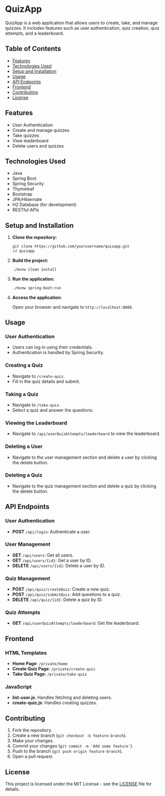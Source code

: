 # QuizApp

QuizApp is a web application that allows users to create, take, and manage quizzes. It includes features such as user authentication, quiz creation, quiz attempts, and a leaderboard.

## Table of Contents

- [Features](#features)
- [Technologies Used](#technologies-used)
- [Setup and Installation](#setup-and-installation)
- [Usage](#usage)
- [API Endpoints](#api-endpoints)
- [Frontend](#frontend)
- [Contributing](#contributing)
- [License](#license)

## Features

- User Authentication
- Create and manage quizzes
- Take quizzes
- View leaderboard
- Delete users and quizzes

## Technologies Used

- Java
- Spring Boot
- Spring Security
- Thymeleaf
- Bootstrap
- JPA/Hibernate
- H2 Database (for development)
- RESTful APIs

## Setup and Installation

1. **Clone the repository:**

    ```bash
    git clone https://github.com/yourusername/quizapp.git
    cd quizapp
    ```

2. **Build the project:**

    ```bash
    ./mvnw clean install
    ```

3. **Run the application:**

    ```bash
    ./mvnw spring-boot:run
    ```

4. **Access the application:**

    Open your browser and navigate to `http://localhost:8080`.

## Usage

### User Authentication

- Users can log in using their credentials.
- Authentication is handled by Spring Security.

### Creating a Quiz

- Navigate to `/create-quiz`.
- Fill in the quiz details and submit.

### Taking a Quiz

- Navigate to `/take-quiz`.
- Select a quiz and answer the questions.

### Viewing the Leaderboard

- Navigate to `/api/userQuizAttempts/leaderboard` to view the leaderboard.

### Deleting a User

- Navigate to the user management section and delete a user by clicking the delete button.

### Deleting a Quiz

- Navigate to the quiz management section and delete a quiz by clicking the delete button.

## API Endpoints

### User Authentication

- **POST** `/api/login`: Authenticate a user.

### User Management

- **GET** `/api/users`: Get all users.
- **GET** `/api/users/{id}`: Get a user by ID.
- **DELETE** `/api/users/{id}`: Delete a user by ID.

### Quiz Management

- **POST** `/api/quiz/createQuiz`: Create a new quiz.
- **POST** `/api/quiz/submitQuiz`: Add questions to a quiz.
- **DELETE** `/api/quiz/{id}`: Delete a quiz by ID.

### Quiz Attempts

- **GET** `/api/userQuizAttempts/leaderboard`: Get the leaderboard.

## Frontend

### HTML Templates

- **Home Page**: `/private/home`
- **Create Quiz Page**: `/private/create-quiz`
- **Take Quiz Page**: `/private/take-quiz`

### JavaScript

- **list-user.js**: Handles fetching and deleting users.
- **create-quiz.js**: Handles creating quizzes.

## Contributing

1. Fork the repository.
2. Create a new branch (`git checkout -b feature-branch`).
3. Make your changes.
4. Commit your changes (`git commit -m 'Add some feature'`).
5. Push to the branch (`git push origin feature-branch`).
6. Open a pull request.

## License

This project is licensed under the MIT License - see the [LICENSE](LICENSE) file for details.
